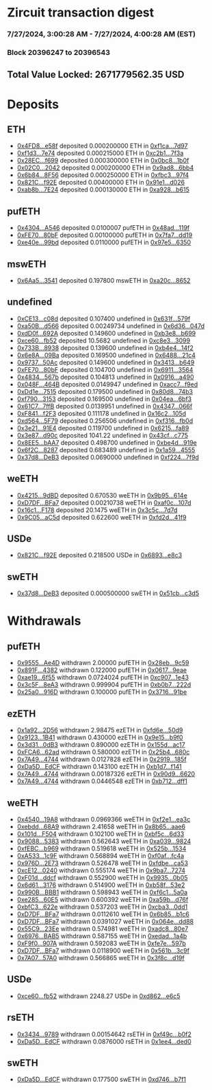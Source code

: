 # Zircuit transaction digest
### 7/27/2024, 3:00:28 AM - 7/27/2024, 4:00:28 AM (EST)
### Block 20396247 to 20396543

## Total Value Locked: 2671779562.35 USD

# Deposits
## ETH
- [0x4FD8...e58f](https://etherscan.io/address/0x4FD8e2dbA90deA96d39Fb0860d13087a8a00e58f) deposited 0.000200000 ETH in [0xf1ca...7d97](https://etherscan.io/tx/0x4FD8e2dbA90deA96d39Fb0860d13087a8a00e58f)
- [0xf1d3...7e74](https://etherscan.io/address/0xf1d3e5B06AbC5586101752f7c7903d6D608b7e74) deposited 0.000215000 ETH in [0xc2b1...7f3a](https://etherscan.io/tx/0xf1d3e5B06AbC5586101752f7c7903d6D608b7e74)
- [0x28EC...f699](https://etherscan.io/address/0x28ECaC04D9c7bD3e09fd71fB12c415d5594Ef699) deposited 0.000300000 ETH in [0x0bc8...1b0f](https://etherscan.io/tx/0x28ECaC04D9c7bD3e09fd71fB12c415d5594Ef699)
- [0x02C0...2042](https://etherscan.io/address/0x02C0a073D2A8c1e3D06b7Ce442BA2E3329dA2042) deposited 0.000200000 ETH in [0x9ad8...6bb4](https://etherscan.io/tx/0x02C0a073D2A8c1e3D06b7Ce442BA2E3329dA2042)
- [0x6b84...8F56](https://etherscan.io/address/0x6b847929B5B85bD48D28C29a9789bED15c3D8F56) deposited 0.000250000 ETH in [0xfbc3...97f4](https://etherscan.io/tx/0x6b847929B5B85bD48D28C29a9789bED15c3D8F56)
- [0x821C...f92E](https://etherscan.io/address/0x821C8B54f3A64734fC3bfA183A2AC33CA431f92E) deposited 0.00400000 ETH in [0x91e1...d026](https://etherscan.io/tx/0x821C8B54f3A64734fC3bfA183A2AC33CA431f92E)
- [0xab8b...7E24](https://etherscan.io/address/0xab8b33445715fFa509f4bC4839C2E065cFF07E24) deposited 0.000130000 ETH in [0xa928...b615](https://etherscan.io/tx/0xab8b33445715fFa509f4bC4839C2E065cFF07E24)
## pufETH
- [0x4304...A546](https://etherscan.io/address/0x4304DcaF9e6c88882843103F342047EdA0AEA546) deposited 0.0100007 pufETH in [0x48ad...119f](https://etherscan.io/tx/0x4304DcaF9e6c88882843103F342047EdA0AEA546)
- [0xFE70...80bF](https://etherscan.io/address/0xFE703ddBAF9624d263a203749743A39567cb80bF) deposited 0.00100000 pufETH in [0x7fa7...dd19](https://etherscan.io/tx/0xFE703ddBAF9624d263a203749743A39567cb80bF)
- [0xe40e...99bd](https://etherscan.io/address/0xe40e061070840886bA82f26001834FbD437399bd) deposited 0.0110000 pufETH in [0x97e5...6350](https://etherscan.io/tx/0xe40e061070840886bA82f26001834FbD437399bd)
## mswETH
- [0x6Aa5...3541](https://etherscan.io/address/0x6Aa5e366191555A957290ce3f60dc51F0D203541) deposited 0.197800 mswETH in [0xa20c...8652](https://etherscan.io/tx/0x6Aa5e366191555A957290ce3f60dc51F0D203541)
## undefined
- [0xCE13...c08d](https://etherscan.io/address/0xCE139148Ab77F3e90cB4fd0D5f5A18D5Ea19c08d) deposited 0.107400 undefined in [0x631f...579f](https://etherscan.io/tx/0xCE139148Ab77F3e90cB4fd0D5f5A18D5Ea19c08d)
- [0xa50B...d566](https://etherscan.io/address/0xa50B0c3a54926c84e94980e845cD8349465fd566) deposited 0.00249734 undefined in [0x6d36...047d](https://etherscan.io/tx/0xa50B0c3a54926c84e94980e845cD8349465fd566)
- [0xdD0f...692A](https://etherscan.io/address/0xdD0f0c02aD95f2c579C43A3DC06Bc34ED3A8692A) deposited 0.149600 undefined in [0xb3e8...b699](https://etherscan.io/tx/0xdD0f0c02aD95f2c579C43A3DC06Bc34ED3A8692A)
- [0xce60...fb52](https://etherscan.io/address/0xce60Cf700FEc48D8e4FAaCC73DF96A78140afb52) deposited 10.5682 undefined in [0xc8e3...3099](https://etherscan.io/tx/0xce60Cf700FEc48D8e4FAaCC73DF96A78140afb52)
- [0x733B...8938](https://etherscan.io/address/0x733Ba68bbDF30Ed17D3686DEbd17519811768938) deposited 0.139600 undefined in [0xb4e4...14f2](https://etherscan.io/tx/0x733Ba68bbDF30Ed17D3686DEbd17519811768938)
- [0x6e8A...09Ba](https://etherscan.io/address/0x6e8A56258770A7fBCb83a5296e9C392366f709Ba) deposited 0.169500 undefined in [0x6488...21c4](https://etherscan.io/tx/0x6e8A56258770A7fBCb83a5296e9C392366f709Ba)
- [0x9737...50Ac](https://etherscan.io/address/0x9737173aAAf9f9627A7BA0F726087764534f50Ac) deposited 0.149600 undefined in [0x3413...b649](https://etherscan.io/tx/0x9737173aAAf9f9627A7BA0F726087764534f50Ac)
- [0xFE70...80bF](https://etherscan.io/address/0xFE703ddBAF9624d263a203749743A39567cb80bF) deposited 0.104700 undefined in [0x6911...3564](https://etherscan.io/tx/0xFE703ddBAF9624d263a203749743A39567cb80bF)
- [0x4834...567b](https://etherscan.io/address/0x48341424C266ab0c59A7bf65d51BCB6F32A6567b) deposited 0.104813 undefined in [0x0916...a490](https://etherscan.io/tx/0x48341424C266ab0c59A7bf65d51BCB6F32A6567b)
- [0x048F...464B](https://etherscan.io/address/0x048Fe00dFDE47a333EeA5943e0bbdA5C9e18464B) deposited 0.0149947 undefined in [0xacc7...f9ed](https://etherscan.io/tx/0x048Fe00dFDE47a333EeA5943e0bbdA5C9e18464B)
- [0xDd1e...7515](https://etherscan.io/address/0xDd1e5D2711e11037E5fe12fC5E51bBCb180c7515) deposited 0.179500 undefined in [0x80d8...74b3](https://etherscan.io/tx/0xDd1e5D2711e11037E5fe12fC5E51bBCb180c7515)
- [0xf790...3153](https://etherscan.io/address/0xf790aa7CfBBdB3e50Ae16DCbC15cbE5C24c93153) deposited 0.169500 undefined in [0x04ea...6bf3](https://etherscan.io/tx/0xf790aa7CfBBdB3e50Ae16DCbC15cbE5C24c93153)
- [0x61C7...7ffB](https://etherscan.io/address/0x61C7ba5C91153f78F34580c3a769289c85D17ffB) deposited 0.0139951 undefined in [0x4347...066f](https://etherscan.io/tx/0x61C7ba5C91153f78F34580c3a769289c85D17ffB)
- [0xF841...f2F3](https://etherscan.io/address/0xF8413299246490455725b078140199eb17cbf2F3) deposited 0.111178 undefined in [0x16c2...105d](https://etherscan.io/tx/0xF8413299246490455725b078140199eb17cbf2F3)
- [0xd564...5F79](https://etherscan.io/address/0xd5643F1Ff4218C2B09239885D9bF4e99f4a65F79) deposited 0.256506 undefined in [0xf316...fb0d](https://etherscan.io/tx/0xd5643F1Ff4218C2B09239885D9bF4e99f4a65F79)
- [0x3e21...91E4](https://etherscan.io/address/0x3e216012f21fc8C4BF99387007359BB47FdD91E4) deposited 0.119700 undefined in [0x6215...fa89](https://etherscan.io/tx/0x3e216012f21fc8C4BF99387007359BB47FdD91E4)
- [0x3e87...d90c](https://etherscan.io/address/0x3e8734Ec146C981E3eD1f6b582D447DDE701d90c) deposited 1041.22 undefined in [0x43cf...c775](https://etherscan.io/tx/0x3e8734Ec146C981E3eD1f6b582D447DDE701d90c)
- [0x8EE5...bAA7](https://etherscan.io/address/0x8EE541C43A3317DfED7a29C419f3d6fbFb8FbAA7) deposited 0.498700 undefined in [0xbe4d...919e](https://etherscan.io/tx/0x8EE541C43A3317DfED7a29C419f3d6fbFb8FbAA7)
- [0x6f2C...8287](https://etherscan.io/address/0x6f2Cd514F338Afd602B7B24Be4BB65E5CAdE8287) deposited 0.683489 undefined in [0x1a59...4555](https://etherscan.io/tx/0x6f2Cd514F338Afd602B7B24Be4BB65E5CAdE8287)
- [0x37d8...DeB3](https://etherscan.io/address/0x37d858B5FBa2d04C8cA6b7f220Be2E13FCC3DeB3) deposited 0.0690000 undefined in [0xf224...7f9d](https://etherscan.io/tx/0x37d858B5FBa2d04C8cA6b7f220Be2E13FCC3DeB3)
## weETH
- [0x4215...9dBD](https://etherscan.io/address/0x4215A6a28bAD33798CF9Fe6B98206dAfC0269dBD) deposited 0.670530 weETH in [0x9b95...614e](https://etherscan.io/tx/0x4215A6a28bAD33798CF9Fe6B98206dAfC0269dBD)
- [0xD7DF...BFa7](https://etherscan.io/address/0xD7DF7E085214743530afF339aFC420c7c720BFa7) deposited 0.00210738 weETH in [0xaf0c...107d](https://etherscan.io/tx/0xD7DF7E085214743530afF339aFC420c7c720BFa7)
- [0x16c1...F178](https://etherscan.io/address/0x16c13e2Ce345B46C2F3d0317441cb17d0c3BF178) deposited 20.1475 weETH in [0x3c5c...7d7d](https://etherscan.io/tx/0x16c13e2Ce345B46C2F3d0317441cb17d0c3BF178)
- [0x9C05...aC5d](https://etherscan.io/address/0x9C05cA1fe19B97875c2e905b975B3735a506aC5d) deposited 0.622600 weETH in [0xfd2d...41f9](https://etherscan.io/tx/0x9C05cA1fe19B97875c2e905b975B3735a506aC5d)
## USDe
- [0x821C...f92E](https://etherscan.io/address/0x821C8B54f3A64734fC3bfA183A2AC33CA431f92E) deposited 0.218500 USDe in [0x6893...e8c3](https://etherscan.io/tx/0x821C8B54f3A64734fC3bfA183A2AC33CA431f92E)
## swETH
- [0x37d8...DeB3](https://etherscan.io/address/0x37d858B5FBa2d04C8cA6b7f220Be2E13FCC3DeB3) deposited 0.000500000 swETH in [0x51cb...c3d5](https://etherscan.io/tx/0x37d858B5FBa2d04C8cA6b7f220Be2E13FCC3DeB3)
# Withdrawals
## pufETH
- [0x9555...Ae4D](https://etherscan.io/address/0x955577b00355C6744E6C9FfD05daC60668C2Ae4D) withdrawn 2.00000 pufETH in [0x28eb...9c59](https://etherscan.io/tx/0x955577b00355C6744E6C9FfD05daC60668C2Ae4D)
- [0x891F...4382](https://etherscan.io/address/0x891F99229703720d818F6659f496A12cED564382) withdrawn 0.122000 pufETH in [0x0617...9eae](https://etherscan.io/tx/0x891F99229703720d818F6659f496A12cED564382)
- [0xae19...6f55](https://etherscan.io/address/0xae19637002d65a8eA2943848eF00F2020f326f55) withdrawn 0.0724024 pufETH in [0xc907...1e43](https://etherscan.io/tx/0xae19637002d65a8eA2943848eF00F2020f326f55)
- [0x3c5F...8eA3](https://etherscan.io/address/0x3c5F216890E3015c4Ed658EEc425bC9306B38eA3) withdrawn 0.999904 pufETH in [0xb0b7...222d](https://etherscan.io/tx/0x3c5F216890E3015c4Ed658EEc425bC9306B38eA3)
- [0x25a0...916D](https://etherscan.io/address/0x25a0E0971bB44cd668BA27e974982dDFDB7f916D) withdrawn 0.100000 pufETH in [0x3716...91be](https://etherscan.io/tx/0x25a0E0971bB44cd668BA27e974982dDFDB7f916D)
## ezETH
- [0x1a92...2D56](https://etherscan.io/address/0x1a925334D4E00B5FD3987B97255ed3843d282D56) withdrawn 2.98475 ezETH in [0xfd6e...50d9](https://etherscan.io/tx/0x1a925334D4E00B5FD3987B97255ed3843d282D56)
- [0x9123...1B41](https://etherscan.io/address/0x912304897Fd7f2a6094C0b0Ab1829b5955f31B41) withdrawn 0.430000 ezETH in [0x9e15...b9f0](https://etherscan.io/tx/0x912304897Fd7f2a6094C0b0Ab1829b5955f31B41)
- [0x3d31...0dB3](https://etherscan.io/address/0x3d312c38d5cE5205f6E9791513D21A0285fc0dB3) withdrawn 0.890000 ezETH in [0x155d...ac17](https://etherscan.io/tx/0x3d312c38d5cE5205f6E9791513D21A0285fc0dB3)
- [0xFCA6...62ad](https://etherscan.io/address/0xFCA621a805e992dA3724bdC7d0949e876D8462ad) withdrawn 0.580000 ezETH in [0x25b4...680c](https://etherscan.io/tx/0xFCA621a805e992dA3724bdC7d0949e876D8462ad)
- [0x7A49...4744](https://etherscan.io/address/0x7A493Be5c2ce014cD049Bf178a1ac0Db1B434744) withdrawn 0.0127828 ezETH in [0x2919...185f](https://etherscan.io/tx/0x7A493Be5c2ce014cD049Bf178a1ac0Db1B434744)
- [0xDa5D...EdCF](https://etherscan.io/address/0xDa5DF9b3Ee27Ec40B6A730A78e79427b59b1EdCF) withdrawn 0.143100 ezETH in [0xb1d7...f141](https://etherscan.io/tx/0xDa5DF9b3Ee27Ec40B6A730A78e79427b59b1EdCF)
- [0x7A49...4744](https://etherscan.io/address/0x7A493Be5c2ce014cD049Bf178a1ac0Db1B434744) withdrawn 0.00187326 ezETH in [0x90d9...6620](https://etherscan.io/tx/0x7A493Be5c2ce014cD049Bf178a1ac0Db1B434744)
- [0x7A49...4744](https://etherscan.io/address/0x7A493Be5c2ce014cD049Bf178a1ac0Db1B434744) withdrawn 0.0446548 ezETH in [0xb712...dff1](https://etherscan.io/tx/0x7A493Be5c2ce014cD049Bf178a1ac0Db1B434744)
## weETH
- [0x4540...19A8](https://etherscan.io/address/0x4540B8B6a2114FA4b9e9c5CA6bcb8351ecb119A8) withdrawn 0.0969366 weETH in [0xf2e1...ea3c](https://etherscan.io/tx/0x4540B8B6a2114FA4b9e9c5CA6bcb8351ecb119A8)
- [0xebdd...68A9](https://etherscan.io/address/0xebdd8a50372abC1d23E03822328A45b9fc4668A9) withdrawn 2.41658 weETH in [0x8b65...aae6](https://etherscan.io/tx/0xebdd8a50372abC1d23E03822328A45b9fc4668A9)
- [0x101d...F504](https://etherscan.io/address/0x101d7af579B811eA1e954F9247d50e71a7B3F504) withdrawn 0.102100 weETH in [0xbf5c...6d33](https://etherscan.io/tx/0x101d7af579B811eA1e954F9247d50e71a7B3F504)
- [0x9088...5383](https://etherscan.io/address/0x9088CbCFB88a073f866283C612dF68ba99d45383) withdrawn 0.562643 weETH in [0xa039...9824](https://etherscan.io/tx/0x9088CbCFB88a073f866283C612dF68ba99d45383)
- [0xfEBC...b969](https://etherscan.io/address/0xfEBCf8dF7D2073600Ebc322554e061c17349b969) withdrawn 0.519618 weETH in [0x525b...1534](https://etherscan.io/tx/0xfEBCf8dF7D2073600Ebc322554e061c17349b969)
- [0xA533...1c9F](https://etherscan.io/address/0xA533A183869ef5FbC8BD81091e67c14f977D1c9F) withdrawn 0.568894 weETH in [0xf0af...fc4a](https://etherscan.io/tx/0xA533A183869ef5FbC8BD81091e67c14f977D1c9F)
- [0x976D...2E73](https://etherscan.io/address/0x976Dd9dc2D51dBF252f4C95E5240662318f12E73) withdrawn 0.526478 weETH in [0xfdbe...ca53](https://etherscan.io/tx/0x976Dd9dc2D51dBF252f4C95E5240662318f12E73)
- [0xcE12...0240](https://etherscan.io/address/0xcE128f9a3f4C2C2697271a7Ad5DeAbB0E7300240) withdrawn 0.555174 weETH in [0x9ba7...7274](https://etherscan.io/tx/0xcE128f9a3f4C2C2697271a7Ad5DeAbB0E7300240)
- [0xF01d...ddcf](https://etherscan.io/address/0xF01d710Ced946c7F8Cb9F8BCC2aA152371c5ddcf) withdrawn 0.552900 weETH in [0x9935...0b05](https://etherscan.io/tx/0xF01d710Ced946c7F8Cb9F8BCC2aA152371c5ddcf)
- [0x6d61...3176](https://etherscan.io/address/0x6d61a1b9d98e83B1A7b23DC0cF9822f560203176) withdrawn 0.514900 weETH in [0xb58f...53e2](https://etherscan.io/tx/0x6d61a1b9d98e83B1A7b23DC0cF9822f560203176)
- [0x990B...BBB1](https://etherscan.io/address/0x990BAa42326B8dfb040804d420B41782bC89BBB1) withdrawn 0.598943 weETH in [0xf6c1...5a0a](https://etherscan.io/tx/0x990BAa42326B8dfb040804d420B41782bC89BBB1)
- [0xe285...60E5](https://etherscan.io/address/0xe285F288b7a7c7Bd92e5FEe6c60a0A6379AF60E5) withdrawn 0.600392 weETH in [0xa59b...d76f](https://etherscan.io/tx/0xe285F288b7a7c7Bd92e5FEe6c60a0A6379AF60E5)
- [0xbfC3...622e](https://etherscan.io/address/0xbfC38FcB3e5a965D3D7D890F4ad6f5B84cCA622e) withdrawn 0.537203 weETH in [0xcba3...0dd1](https://etherscan.io/tx/0xbfC38FcB3e5a965D3D7D890F4ad6f5B84cCA622e)
- [0xD7DF...BFa7](https://etherscan.io/address/0xD7DF7E085214743530afF339aFC420c7c720BFa7) withdrawn 0.0112610 weETH in [0x6b85...b1c6](https://etherscan.io/tx/0xD7DF7E085214743530afF339aFC420c7c720BFa7)
- [0xD7DF...BFa7](https://etherscan.io/address/0xD7DF7E085214743530afF339aFC420c7c720BFa7) withdrawn 0.0391027 weETH in [0x064e...dd88](https://etherscan.io/tx/0xD7DF7E085214743530afF339aFC420c7c720BFa7)
- [0x55C9...23Ee](https://etherscan.io/address/0x55C97c76645aD86Bc32d8dfA6bA4D96898C523Ee) withdrawn 0.574981 weETH in [0xadc8...80e7](https://etherscan.io/tx/0x55C97c76645aD86Bc32d8dfA6bA4D96898C523Ee)
- [0x6976...BAB5](https://etherscan.io/address/0x69763eEE72Cd2802eBa591FB83ed15486CB0BAB5) withdrawn 0.587155 weETH in [0xedad...1a4b](https://etherscan.io/tx/0x69763eEE72Cd2802eBa591FB83ed15486CB0BAB5)
- [0xF9f0...907A](https://etherscan.io/address/0xF9f0b45271ec804d4d9914E480bb6BCc2673907A) withdrawn 0.592083 weETH in [0xfe7e...597b](https://etherscan.io/tx/0xF9f0b45271ec804d4d9914E480bb6BCc2673907A)
- [0xD7DF...BFa7](https://etherscan.io/address/0xD7DF7E085214743530afF339aFC420c7c720BFa7) withdrawn 0.0118900 weETH in [0x561b...3c9f](https://etherscan.io/tx/0xD7DF7E085214743530afF339aFC420c7c720BFa7)
- [0x7A07...57A0](https://etherscan.io/address/0x7A070488fD192418ba94a3a978416392d4CE57A0) withdrawn 0.566865 weETH in [0x3f8c...d19f](https://etherscan.io/tx/0x7A070488fD192418ba94a3a978416392d4CE57A0)
## USDe
- [0xce60...fb52](https://etherscan.io/address/0xce60Cf700FEc48D8e4FAaCC73DF96A78140afb52) withdrawn 2248.27 USDe in [0xd862...e6c5](https://etherscan.io/tx/0xce60Cf700FEc48D8e4FAaCC73DF96A78140afb52)
## rsETH
- [0x3434...9789](https://etherscan.io/address/0x34349c5569e7B846c3558961552D2202760A9789) withdrawn 0.00154642 rsETH in [0xf49c...b0f2](https://etherscan.io/tx/0x34349c5569e7B846c3558961552D2202760A9789)
- [0xDa5D...EdCF](https://etherscan.io/address/0xDa5DF9b3Ee27Ec40B6A730A78e79427b59b1EdCF) withdrawn 0.0876000 rsETH in [0x1ee4...ded0](https://etherscan.io/tx/0xDa5DF9b3Ee27Ec40B6A730A78e79427b59b1EdCF)
## swETH
- [0xDa5D...EdCF](https://etherscan.io/address/0xDa5DF9b3Ee27Ec40B6A730A78e79427b59b1EdCF) withdrawn 0.177500 swETH in [0xd746...b7f1](https://etherscan.io/tx/0xDa5DF9b3Ee27Ec40B6A730A78e79427b59b1EdCF)
